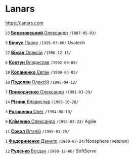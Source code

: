 # Lanars

https://lanars.com

`23` [**Березовський** Олександр](/players/berezovskyi.oleksandr.19870503.jpg) `/1987-05-03/`

`3` [**Білоус** Павло](/players/bilous.pavlo.19850306.jpg) `/1985-03-06/` Usatech

`22` [**Віжан** Олексій](/players/vizhan.oleksii.19861215.jpg) `/1986-12-15/`

`8` [**Ковтун** Владислав](/players/kovtun.vladyslav.19920908.jpg) `/1992-09-08/`

`18` [**Копаненко** Євген](/players/kopanenko.evgen.19900402.jpg) `/1990-04-02/`

`10` [**Подолян** Олексій](/players/podolian.oleksii.19950412.jpg) `/1995-04-12/`

`7` [**Приходченко** Олександр](/players/prykhodchenko.oleksandr.19910329.jpg) `/1991-03-29/`

`14` [**Різник** Владислав](/players/riznyk.vladyslav.19951028.jpg) `/1995-10-28/`

`3` [**Роговенко** Олег](/players/rogovenko.oleg.19940811.jpg) `/1994-08-10/`

`9` [**Кліменко** Олександр](/players/klymenko.oleksandr.19940223.jpg) `/1994-02-23/` Agilie

`11` [**Сокол** Віталій](/players/sokol.vitaliy.19950125.jpg) `/1995-01-25/`

`1` [**Федориненко** Данило](/players/fedorynenko.danylo.19900724.jpg) `/1990-07-24/`Noosphere (veteran)

`12` [**Руденко** Богдан](/players/rudenko.bohdan.19901206.jpg) `/1990-12-06/` SoftServe